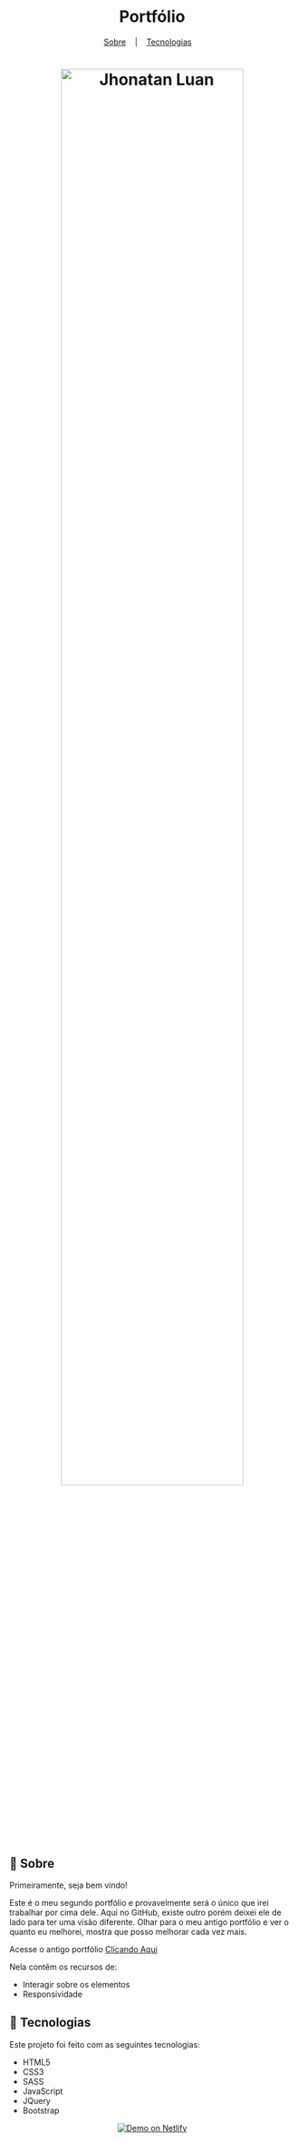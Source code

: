 <h1 align="center">Portfólio</h1>

<p align="center">
  <a href="#book-sobre">Sobre</a>
  &nbsp;&nbsp;&nbsp;|&nbsp;&nbsp;&nbsp;
  <a href="#hammer-tecnologias">Tecnologias</a>
  &nbsp;&nbsp;&nbsp;
<p>

<h1 align="center" display="flex">
  <img src="https://user-images.githubusercontent.com/80855598/153921423-ef1d9013-324f-4be6-b6d8-fd3b936423fc.png" width="80%" alt="Jhonatan Luan" title="Jhonatan Luan">
</h1>

## :book: Sobre
Primeiramente, seja bem vindo!

Este é o meu segundo portfólio e provavelmente será o único que irei trabalhar por cima dele. Aqui no GitHub, existe outro porém deixei ele de lado para ter uma visão diferente. Olhar para o meu antigo portfólio e ver o quanto eu melhorei, mostra que posso melhorar cada vez mais. 

Acesse o antigo portfólio [Clicando Aqui](https://jhonlsn.github.io/My-Web-Page/) 

Nela contêm os recursos de: 
- Interagir sobre os elementos
- Responsividade

## :hammer: Tecnologias
Este projeto foi feito com as seguintes tecnologias:
- HTML5
- CSS3
- SASS
- JavaScript 
- JQuery
- Bootstrap

<p align="center">
  <a href="https://master--jhonlsn-portfolio.netlify.app" target="_blank">
    <img src="https://res.cloudinary.com/lukemorales/image/upload/v1599785319/readme_logos/demo_on_netlify_umjmch.png" alt="Demo on Netlify" title="Demo on Netlify">
  </a>
<p/>
